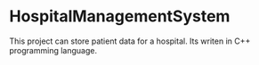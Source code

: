 # HospitalManagementSystem
This project can store patient data for a hospital. Its writen in C++ programming language.
